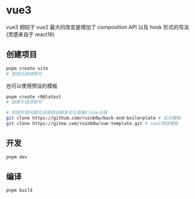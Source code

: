 # vue3

vue3 相较于 vue2 最大的改变是增加了 composition API 以及 hook 形式的写法(灵感来自于 react16)

## 创建项目

```bash
pnpm create vite
# 按提示选择即可
```

也可以使用预设的模板

```bash
pnpm create r0@latest
# 按提示选择即可

# 如因环境问题无法使用该脚本可以直接clone仓库
git clone https://github.com/ruinb0w/back-end-boilerplate # 后台模板
git clone https://gitee.com/ruinb0w/vue-template.git # vue3项目模板
```

## 开发

```bash
pnpm dev
```

## 编译

```bash
pnpm build
```
